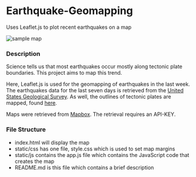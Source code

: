 # Earthquake-Geomapping
Uses Leaflet.js to plot recent earthquakes on a map

![sample map](https://github.com/ejhagee/Earthquake-Geomapping/blob/master/images/map.png)

### Description
Science tells us that most earthquakes occur mostly along tectonic plate boundaries.  This project aims to map this trend.

Here, Leaflet.js is used for the geomapping of earthquakes in the last week.  The earthquakes data for the last seven days is retrieved from the [United States Geological Survey](https://earthquake.usgs.gov/earthquakes/feed/v1.0/geojson.php).  As well, the outlines of tectonic plates are mapped, found [here](https://github.com/fraxen/tectonicplates).

Maps were retrieved from [Mapbox](https://www.mapbox.com/).  The retrieval requires an API-KEY.

### File Structure
 - index.html will display the map
 - static/css has one file, style.css which is used to set map margins
 - static/js contains the app.js file which contains the JavaScript code that creates the map
 - README.md is this file which contains a brief description
